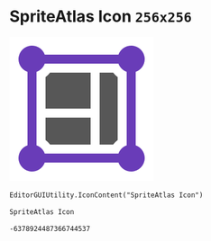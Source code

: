 # SpriteAtlas Icon `256x256`
<img src="/img/SpriteAtlas%20Icon.png" width=256 height=256>

``` CSharp
EditorGUIUtility.IconContent("SpriteAtlas Icon")
```
```
SpriteAtlas Icon
```
```
-6378924487366744537
```

